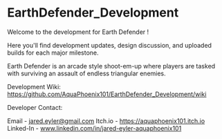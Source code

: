 # EarthDefender_Development
Welcome to the development for Earth Defender !

Here you'll find development updates, design discussion, and uploaded builds for each major milestone.

Earth Defender is an arcade style shoot-em-up where players are tasked with surviving an assault of endless triangular enemies.

Development Wiki: https://github.com/AquaPhoenix101/EarthDefender_Development/wiki

Developer Contact:

Email - jared.eyler@gmail.com
Itch.io - https://aquaphoenix101.itch.io
Linked-In - www.linkedin.com/in/jared-eyler-aquaphoenix101
